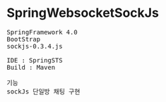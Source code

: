 # SpringWebsocketSockJs

<pre>
SpringFramework 4.0
BootStrap
sockjs-0.3.4.js

IDE : SpringSTS
Build : Maven

기능
sockJs 단일방 채팅 구현
</pre>
